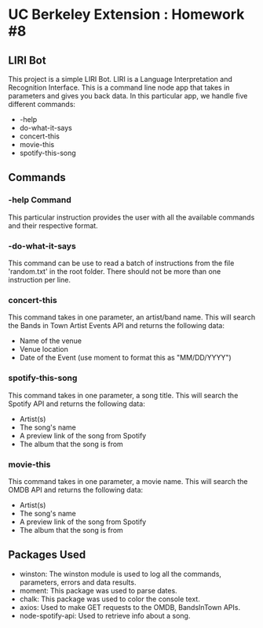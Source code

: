 # UC Berkeley Extension : Homework #8
## LIRI Bot

This project is a simple LIRI Bot. LIRI is a Language Interpretation and Recognition Interface. This is a command line node app that takes in parameters and gives you back data. In this particular app, we handle five different commands:

* -help
* do-what-it-says
* concert-this
* movie-this
* spotify-this-song

## Commands 
### -help Command

This particular instruction provides the user with all the available commands and their respective format.

### -do-what-it-says

This command can be use to read a batch of instructions from the file 'random.txt' in the root folder. 
There should not be more than one instruction per line.

### concert-this

This command takes in one parameter, an artist/band name. This will search the Bands in Town Artist Events API and returns the following  data:

* Name of the venue
* Venue location
* Date of the Event (use moment to format this as "MM/DD/YYYY")

###  spotify-this-song

This command takes in one parameter, a song title. This will search the Spotify API and returns the following data:

* Artist(s)
* The song's name
* A preview link of the song from Spotify
* The album that the song is from

###  movie-this

This command takes in one parameter, a movie name. This will search the OMDB API and returns the following data:

* Artist(s)
* The song's name
* A preview link of the song from Spotify
* The album that the song is from

## Packages Used

* winston: The winston module is used to log all the commands, parameters, errors and data results.
* moment: This package was used to parse dates.
* chalk: This package was used to color the console text.
* axios: Used to make GET requests to the OMDB, BandsInTown APIs.
* node-spotify-api: Used to retrieve info about a song.

